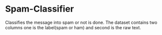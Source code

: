 # Spam-Classifier
Classifies the message into spam or not is done. The dataset contains two columns one is the label(spam or ham) and second is the raw text.
